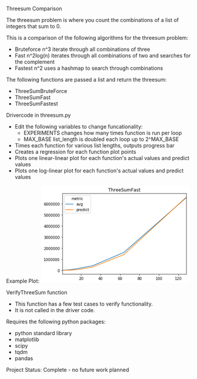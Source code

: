 Threesum Comparison


The threesum problem is where you count the combinations of a list of 
	integers that sum to 0.

	
This is a comparison of the following algorithms for the threesum problem:
* Bruteforce	n^3 iterate through all combinations of three
* Fast			n^2log(n) iterates through all combinations of two and 
					searches for the complement
* Fastest		n^2 uses a hashmap to search through combinations


The following functions are passed a list and return the threesum:
* ThreeSumBruteForce
* ThreeSumFast
* ThreeSumFastest


Drivercode in threesum.py
* Edit the following variables to change funcationality:
	* EXPERIMENTS	changes how many times function is run per loop
	* MAX_BASE		list_length is doubled each loop up to 2^MAX_BASE
* Times each function for various list lengths, outputs progress bar
* Creates a regression for each function plot points
* Plots one linear-linear plot for each function's actual values and 
	predict values
* Plots one log-linear plot for each function's actual values and 
	predict values

	
Example Plot:
![](ThreeSumFastExamplePlot.png)

VerifyThreeSum function
* This function has a few test cases to verify functionality.
* It is not called in the driver code.


Requires the following python packages:
* python standard library
* matplotlib
* scipy
* tqdm
* pandas


Project Status: Complete - no future work planned